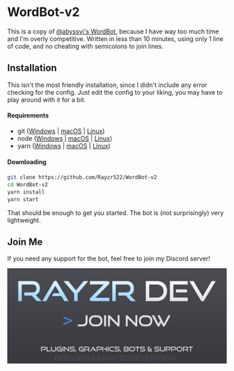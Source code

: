 # WordBot-v2
This is a copy of [@abyssvi's WordBot](http://github.com/abyssvi/WordBot), because I have way too much time and I'm overly competitive. Written in less than 10 minutes, using only 1 line of code, and no cheating with semicolons to join lines.

## Installation
This isn't the most friendly installation, since I didn't include any error checking for the config. Just edit the config to your liking, you may have to play around with it for a bit.

#### Requirements
- git ([Windows](https://git-scm.com/download/win) | [macOS](https://git-scm.com/download/macOS) | [Linux](https://git-scm.com/download/linux))
- node ([Windows](https://nodejs.org/en/download/current/) | [macOS](https://nodejs.org/en/download/current/) | [Linux](https://nodejs.org/en/download/package-manager))
- yarn ([Windows](https://yarnpkg.com/en/docs/install#windows-tab) | [macOS](https://yarnpkg.com/en/docs/install#mac-tab) | [Linux](https://yarnpkg.com/en/docs/install#linux-tab))

#### Downloading
```bash
git clone https://github.com/Rayzr522/WordBot-v2
cd WordBot-v2
yarn install
yarn start
```

That should be enough to get you started. The bot is (not surprisingly) very lightweight. 

## Join Me
If you need any support for the bot, feel free to join my Discord server!

[![Discord Badge](https://github.com/Rayzr522/ProjectResources/raw/master/RayzrDev/badge-small.png)](https://discord.io/rayzrdevofficial)